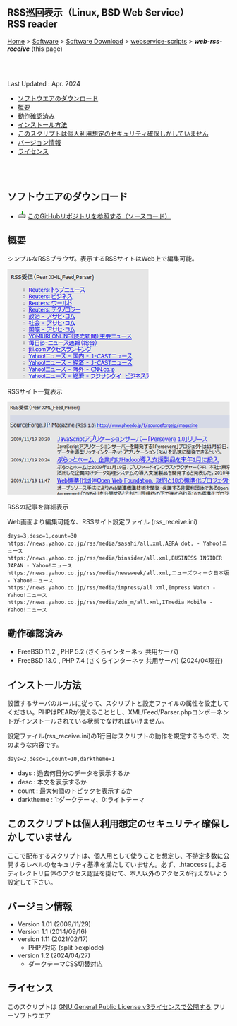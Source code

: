 ## RSS巡回表示（Linux, BSD Web Service）<br />RSS reader<!-- omit in toc -->

[Home](https://oasis3855.github.io/webpage/) > [Software](https://oasis3855.github.io/webpage/software/index.html) > [Software Download](https://oasis3855.github.io/webpage/software/software-download.html) > [webservice-scripts](../README.md) > ***web-rss-receive*** (this page)

<br />
<br />

Last Updated : Apr. 2024

- [ソフトウエアのダウンロード](#ソフトウエアのダウンロード)
- [概要](#概要)
- [動作確認済み](#動作確認済み)
- [インストール方法](#インストール方法)
- [このスクリプトは個人利用想定のセキュリティ確保しかしていません](#このスクリプトは個人利用想定のセキュリティ確保しかしていません)
- [バージョン情報](#バージョン情報)
- [ライセンス](#ライセンス)

<br />
<br />

## ソフトウエアのダウンロード

- ![download icon](../readme_pics/soft-ico-download-darkmode.gif)   [このGitHubリポジトリを参照する（ソースコード）](../web-rss-receive/) 

## 概要

シンプルなRSSブラウザ。表示するRSSサイトはWeb上で編集可能。

![RSSサイト一覧表示](readme_pics/soft-rssrcv-screen-menu.png)

RSSサイト一覧表示

![RSSの記事を詳細表示](readme_pics/soft-rssrcv-screen-rss.png)

RSSの記事を詳細表示

Web画面より編集可能な、RSSサイト設定ファイル (rss_receive.ini)

```
days=3,desc=1,count=30
https://news.yahoo.co.jp/rss/media/sasahi/all.xml,AERA dot. - Yahoo!ニュース
https://news.yahoo.co.jp/rss/media/binsider/all.xml,BUSINESS INSIDER JAPAN - Yahoo!ニュース
https://news.yahoo.co.jp/rss/media/newsweek/all.xml,ニューズウィーク日本版 - Yahoo!ニュース
https://news.yahoo.co.jp/rss/media/impress/all.xml,Impress Watch - Yahoo!ニュース
https://news.yahoo.co.jp/rss/media/zdn_m/all.xml,ITmedia Mobile - Yahoo!ニュース
```

## 動作確認済み

- FreeBSD 11.2 , PHP 5.2   (さくらインターネッ 共用サーバ)
- FreeBSD 13.0 , PHP 7.4   (さくらインターネッ 共用サーバ) (2024/04現在)

## インストール方法

設置するサーバのルールに従って、スクリプトと設定ファイルの属性を設定してください。PHPはPEARが使えることとし、XML/Feed/Parser.phpコンポーネントがインストールされている状態でなければいけません。

設定ファイル(rss_receive.ini)の1行目はスクリプトの動作を規定するもので、次のような内容です。

```
days=2,desc=1,count=10,darktheme=1
```

- days : 過去何日分のデータを表示するか 
- desc : 本文を表示するか 
- count : 最大何個のトピックを表示するか
- darktheme : 1:ダークテーマ、0:ライトテーマ

## このスクリプトは個人利用想定のセキュリティ確保しかしていません

ここで配布するスクリプトは、個人用として使うことを想定し、不特定多数に公開するレベルのセキュリティ基準を満たしていません。必ず、.htaccess によるディレクトリ自体のアクセス認証を掛けて、本人以外のアクセスが行えないよう設定して下さい。

## バージョン情報

- Version 1.01 (2009/11/29)
- Version 1.1 (2014/09/16)
- version 1.11 (2021/02/17)
  - PHP7対応 (split->explode)
- version 1.2 (2024/04/27)
  - ダークテーマCSS切替対応

## ライセンス

このスクリプトは [GNU General Public License v3ライセンスで公開する](https://gpl.mhatta.org/gpl.ja.html) フリーソフトウエア

